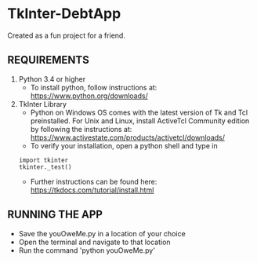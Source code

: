# TkInter-DebtApp
Created as a fun project for a friend.

## REQUIREMENTS
1. Python 3.4 or higher
   - To install python, follow instructions at: https://www.python.org/downloads/
2. TkInter Library
   - Python on Windows OS comes with the latest version of Tk and Tcl preinstalled. For Unix and Linux, install ActiveTcl Community edition by following the instructions at: https://www.activestate.com/products/activetcl/downloads/
   - To verify your installation, open a python shell and type in 
	```
	import tkinter
	tkinter._test()
	```
   - Further instructions can be found here: https://tkdocs.com/tutorial/install.html

## RUNNING THE APP
- Save the youOweMe.py in a location of your choice
- Open the terminal and navigate to that location
- Run the command 'python youOweMe.py'
